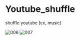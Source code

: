 # Youtube_shuffle
 shuffle youtube (ex, music)


![006](https://user-images.githubusercontent.com/61727311/125076982-8bb15580-e0fb-11eb-9e28-911f50ed0209.jpg)
![007](https://user-images.githubusercontent.com/61727311/125077020-966bea80-e0fb-11eb-8c6a-6501412aa390.jpg)

